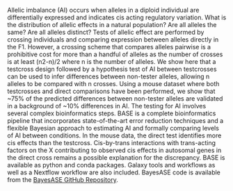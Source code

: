 Allelic imbalance (AI) occurs when alleles in a diploid individual are differentially expressed and
indicates cis acting regulatory variation. What is the distribution of allelic effects in a natural
population? Are all alleles the same? Are all alleles distinct? Tests of allelic effect are
performed by crossing individuals and comparing expression between alleles directly in the F1.
However, a crossing scheme that compares alleles pairwise is a prohibitive cost for more than a
handful of alleles as the number of crosses is at least (n2-n)/2 where n is the number of alleles.
We show here that a testcross design followed by a hypothesis test of AI between testcrosses can be
used to infer differences between non-tester alleles, allowing n alleles to be compared with n
crosses. Using a mouse dataset where both testcrosses and direct comparisons have been performed,
we show that ~75% of the predicted differences between non-tester alleles are validated in a
background of ~10% differences in AI. The testing for AI involves several complex bioinformatics
steps. BASE is a complete bioinformatics pipeline that incorporates state-of-the-art error
reduction techniques and a flexible Bayesian approach to estimating AI and formally comparing
levels of AI between conditions. In the mouse data, the direct test identifies more cis effects
than the testcross. Cis-by-trans interactions with trans-acting factors on the X contributing to
observed cis effects in autosomal genes in the direct cross remains a possible explanation for the
discrepancy. BASE is available as python and conda packages. Galaxy tools and workflows as well as
a Nextflow workflow are also included. BayesASE code is available from the [BayesASE GitHub
Repository](https://github.com/McIntyre-Lab/BayesASE).
